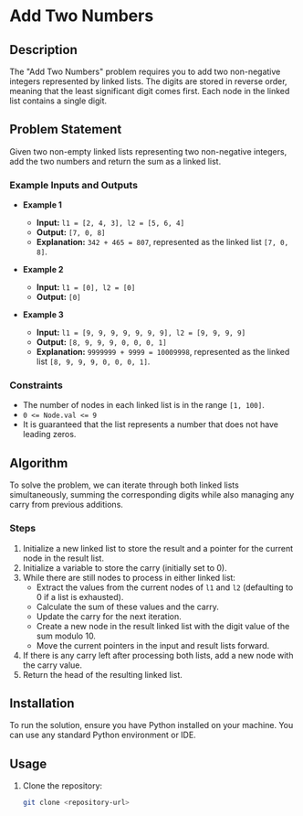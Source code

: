 # Add Two Numbers

## Description

The "Add Two Numbers" problem requires you to add two non-negative integers represented by linked lists. The digits are stored in reverse order, meaning that the least significant digit comes first. Each node in the linked list contains a single digit.

## Problem Statement

Given two non-empty linked lists representing two non-negative integers, add the two numbers and return the sum as a linked list.

### Example Inputs and Outputs

- **Example 1**
  - **Input:** `l1 = [2, 4, 3], l2 = [5, 6, 4]`
  - **Output:** `[7, 0, 8]`
  - **Explanation:** `342 + 465 = 807`, represented as the linked list `[7, 0, 8]`.

- **Example 2**
  - **Input:** `l1 = [0], l2 = [0]`
  - **Output:** `[0]`

- **Example 3**
  - **Input:** `l1 = [9, 9, 9, 9, 9, 9, 9], l2 = [9, 9, 9, 9]`
  - **Output:** `[8, 9, 9, 9, 0, 0, 0, 1]`
  - **Explanation:** `9999999 + 9999 = 10009998`, represented as the linked list `[8, 9, 9, 9, 0, 0, 0, 1]`.

### Constraints

- The number of nodes in each linked list is in the range `[1, 100]`.
- `0 <= Node.val <= 9`
- It is guaranteed that the list represents a number that does not have leading zeros.

## Algorithm

To solve the problem, we can iterate through both linked lists simultaneously, summing the corresponding digits while also managing any carry from previous additions.

### Steps

1. Initialize a new linked list to store the result and a pointer for the current node in the result list.
2. Initialize a variable to store the carry (initially set to 0).
3. While there are still nodes to process in either linked list:
   - Extract the values from the current nodes of `l1` and `l2` (defaulting to 0 if a list is exhausted).
   - Calculate the sum of these values and the carry.
   - Update the carry for the next iteration.
   - Create a new node in the result linked list with the digit value of the sum modulo 10.
   - Move the current pointers in the input and result lists forward.
4. If there is any carry left after processing both lists, add a new node with the carry value.
5. Return the head of the resulting linked list.

## Installation

To run the solution, ensure you have Python installed on your machine. You can use any standard Python environment or IDE.

## Usage

1. Clone the repository:
   ```bash
   git clone <repository-url>
